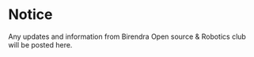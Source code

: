 # Notice
Any updates and information from Birendra Open source &amp; Robotics club will be posted here.
